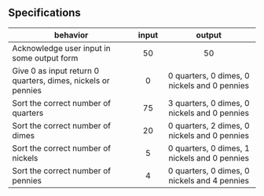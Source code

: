 ## Specifications

| behavior |  input   |  output  |
|----------|:--------:|:--------:|
|Acknowledge user input in some output form|50|50|
|Give 0 as input return 0 quarters, dimes, nickels or pennies|0|0 quarters, 0 dimes, 0 nickels and 0 pennies|
|Sort the correct number of quarters|75|3 quarters, 0 dimes, 0 nickels and 0 pennies|
|Sort the correct number of dimes|20|0 quarters, 2 dimes, 0 nickels and 0 pennies|
|Sort the correct number of nickels|5|0 quarters, 0 dimes, 1 nickels and 0 pennies|
|Sort the correct number of pennies|4|0 quarters, 0 dimes, 0 nickels and 4 pennies|
